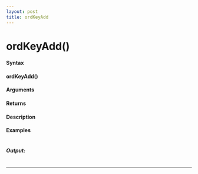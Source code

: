 ```yaml
---
layout: post
title: ordKeyAdd
---
```


# ordKeyAdd()


#### Syntax

#### ordKeyAdd()

#### Arguments

#### Returns

#### Description

#### Examples

```

```

##### Output:

```

```

---